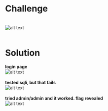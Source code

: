 # Challenge #
<br>![alt text](https://github.com/bzyo/CTFs/blob/master/2018/tuctf/web/imgs/web002.png)
<br><br>
# Solution #
**login page**
<br>![alt text](https://github.com/bzyo/CTFs/blob/master/2018/tuctf/web/imgs/web002-1.png)
<br><br>
**tested sqli, but that fails**
<br>![alt text](https://github.com/bzyo/CTFs/blob/master/2018/tuctf/web/imgs/web002-2.png)
<br><br>
**tried admin/admin and it worked. flag revealed**
<br>![alt text](https://github.com/bzyo/CTFs/blob/master/2018/tuctf/web/imgs/web002-3.png)